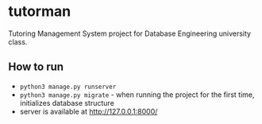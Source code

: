 # tutorman
Tutoring Management System project for Database Engineering university class.

## How to run
* `python3 manage.py runserver`
* `python3 manage.py migrate` - when running the project for the first time, initializes database structure
* server is available at http://127.0.0.1:8000/
